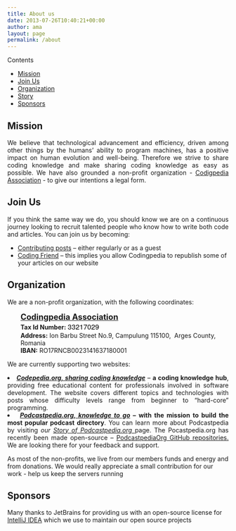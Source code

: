 ```yaml
---
title: About us
date: 2013-07-26T10:40:21+00:00
author: ama
layout: page
permalink: /about
---
```

<div id="toc_container" class="no_bullets">
  <p class="toc_title">
    Contents
  </p>

  <ul class="toc_list">
    <li>
      <a href="#Mission">Mission</a>
    </li>
    <li>
      <a href="#Join_Us">Join Us</a>
    </li>
    <li>
      <a href="#Organization">Organization</a>
    </li>
    <li>
      <a href="#Story">Story</a>
    </li>
    <li>
      <a href="#Sponsors">Sponsors</a>
    </li>
  </ul>
</div>

<h2 style="text-align: justify;">
  <span id="Mission">Mission</span>
</h2>

<p style="text-align: justify;">
We believe that technological advancement and efficiency, driven among other things by the humans&#8217; ability to program machines, has a positive impact on human evolution and well-being. Therefore we strive to share coding knowledge and make  sharing coding knowledge as easy as possible. We have also grounded a non-profit organization - <a title="Codingpedia Association" href="http://www.codepedia.org/codingpedia-association/" target="_blank">Codigpedia Association</a> - to give our intentions a legal form.
</p>

<h2 style="text-align: justify;">
  <span id="Join_Us">Join Us</span>
</h2>

<p style="text-align: justify;">
If you think the same way we do, you should know we are on a continuous journey looking to recruit talented people who know how to write both code and articles. You can join us by becoming:
</p>

  * <a title="Codepedia.org - Contributing posts" href="https://github.com/CodepediaOrg/codepediaorg.github.io/blob/master/CONTRIBUTING_POST.md" target="_blank">Contributing posts</a> &#8211; either regularly or as a guest
  * <a title="Codepedia.org - Coding Friend Program" href="http://www.codepedia.org/friends" target="_blank">Coding Friend</a> &#8211; this implies you allow Codingpedia to republish some of your articles on our website

## <span id="Organization">Organization</span>
We are a non-profit organization, with the following coordinates:
<p style="padding-left: 30px;">
  <strong><a title="http://www.codepedia.org/codingpedia-association/" href="http://www.codepedia.org/codingpedia-association/" target="_blank"><span style="font-size: 1.3em;">Codingpedia Association</span></a><br /> Tax Id Number:</strong> <span style="color: #000000; font-family: HelveticaNeue, 'Helvetica Neue', Helvetica, Arial, 'Lucida Grande', sans-serif; font-size: 16px; font-style: normal; font-variant: normal; font-weight: normal; letter-spacing: normal; line-height: normal; orphans: auto; text-align: start; text-indent: 0px; text-transform: none; white-space: normal; widows: auto; word-spacing: 0px; -webkit-text-stroke-width: 0px; display: inline !important; float: none; background-color: #ffffff;">33217029</span><br /> <strong>Address:</strong> Ion Barbu Street No.9, Campulung 115100,  Arges County, Romania<br /> <strong>IBAN:</strong> RO17RNCB0023141637180001
</p>

We are currently supporting two websites:
<li style="text-align: justify;">
  <em><a title="Codepedia.org, let's code the better world" href="http://www.codepedia.org/" target="_blank"><strong>Codepedia.org, sharing coding knowledge</strong></a></em> &#8211; <strong>a coding knowledge hub</strong>, providing free educational content for professionals involved in software development. The website covers different topics and technologies with posts whose difficulty levels range from beginner to &#8220;hard-core&#8221; programming.
</li>
<li style="text-align: justify;">
  <strong><em> <a title="Podcastpedia.org, knowledge to go" href="https://github.com/CodepediaOrg/podcastpedia" target="_blank">Podcastpedia.org, knowledge to go</a></em> &#8211; with the mission to build the most popular podcast directory</strong>. You can learn more about Podcastpedia by visiting <em>our <a title="http://www.codepedia.org/ama/story-of-podcastpedia-org/" href="http://www.codepedia.org/ama/story-of-podcastpedia-org/" target="_blank">Story of Podcastpedia.org </a></em>page. The Pocastpedia.org has recently been made open-source &#8211; <a title="https://github.com/podcastpedia" href="https://github.com/podcastpedia" target="_blank">PodcastpediaOrg GitHub repositories.</a> We are looking there for your feedback and support.
</li>

As most of the non-profits, we live from our members funds and energy and from donations. We would really appreciate a small contribution for our work - help us keep the servers running

## <span id="Sponsors">Sponsors</span>

Many thanks to JetBrains for providing us with an open-source license for [IntelliJ IDEA](https://www.jetbrains.com/idea/) which we use to maintain our open source projects
